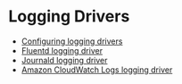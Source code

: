 <!--[metadata]>
+++
title = "Logging Drivers"
description = "Logging Drivers"
keywords = [" docker, logging, driver"]
[menu.main]
parent = "smn_administrate"
identifier = "smn_logging"
weight=8
+++
<![end-metadata]-->


# Logging Drivers

* [Configuring logging drivers](overview)
* [Fluentd logging driver](fluentd)
* [Journald logging driver](journald)
* [Amazon CloudWatch Logs logging driver](awslogs)
